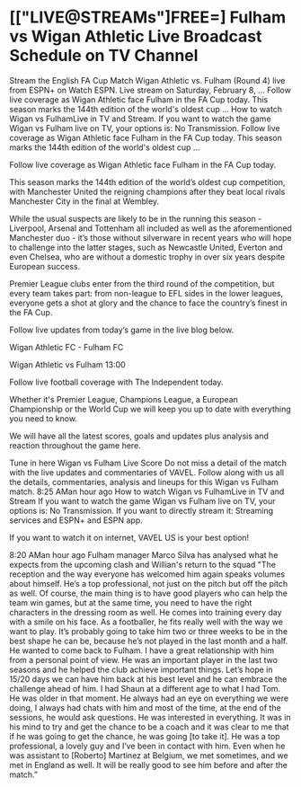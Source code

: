 # [["LIVE@STREAMs"]FREE=] Fulham vs Wigan Athletic Live Broadcast Schedule on TV Channel

Stream the English FA Cup Match Wigan Athletic vs. Fulham (Round 4) live from ESPN+ on Watch ESPN. Live stream on Saturday, February 8, ...  Follow live coverage as Wigan Athletic face Fulham in the FA Cup today. This season marks the 144th edition of the world's oldest cup ... How to watch Wigan vs FulhamLive in TV and Stream. If you want to watch the game Wigan vs Fulham live on TV, your options is: No Transmission. Follow live coverage as Wigan Athletic face Fulham in the FA Cup today. This season marks the 144th edition of the world's oldest cup ...

Follow live coverage as Wigan Athletic face Fulham in the FA Cup today.

This season marks the 144th edition of the world’s oldest cup competition, with Manchester United the reigning champions after they beat local rivals Manchester City in the final at Wembley.

While the usual suspects are likely to be in the running this season - Liverpool, Arsenal and Tottenham all included as well as the aforementioned Manchester duo - it’s those without silverware in recent years who will hope to challenge into the latter stages, such as Newcastle United, Everton and even Chelsea, who are without a domestic trophy in over six years despite European success.

Premier League clubs enter from the third round of the competition, but every team takes part: from non-league to EFL sides in the lower leagues, everyone gets a shot at glory and the chance to face the country’s finest in the FA Cup.

Follow live updates from today’s game in the live blog below.

Wigan Athletic FC - Fulham FC

Wigan Athletic vs Fulham
13:00

Follow live football coverage with The Independent today.

Whether it's Premier League, Champions League, a European Championship or the World Cup we will keep you up to date with everything you need to know.

We will have all the latest scores, goals and updates plus analysis and reaction throughout the game here.

Tune in here Wigan vs Fulham Live Score
Do not miss a detail of the match with the live updates and commentaries of VAVEL. Follow along with us all the details, commentaries, analysis and lineups for this Wigan vs Fulham match.
8:25 AMan hour ago
How to watch Wigan vs FulhamLive in TV and Stream
If you want to watch the game Wigan vs Fulham live on TV, your options is: No Transmission.
If you want to directly stream it: Streaming services and ESPN+ and ESPN app.

If you want to watch it on internet, VAVEL US is your best option!

8:20 AMan hour ago
Fulham manager Marco Silva has analysed what he expects from the upcoming clash and Willian's return to the squad
"The reception and the way everyone has welcomed him again speaks volumes about himself. He’s a top professional, not just on the pitch but off the pitch as well. Of course, the main thing is to have good players who can help the team win games, but at the same time, you need to have the right characters in the dressing room as well. He comes into training every day with a smile on his face. As a footballer, he fits really well with the way we want to play. It’s probably going to take him two or three weeks to be in the best shape he can be, because he’s not played in the last month and a half. He wanted to come back to Fulham. I have a great relationship with him from a personal point of view. He was an important player in the last two seasons and he helped the club achieve important things. Let’s hope in 15/20 days we can have him back at his best level and he can embrace the challenge ahead of him. I had Shaun at a different age to what I had Tom. He was older in that moment. He always had an eye on everything we were doing, I always had chats with him and most of the time, at the end of the sessions, he would ask questions. He was interested in everything. It was in his mind to try and get the chance to be a coach and it was clear to me that if he was going to get the chance, he was going [to take it]. He was a top professional, a lovely guy and I’ve been in contact with him. Even when he was assistant to [Roberto] Martinez at Belgium, we met sometimes, and we met in England as well. It will be really good to see him before and after the match.”
